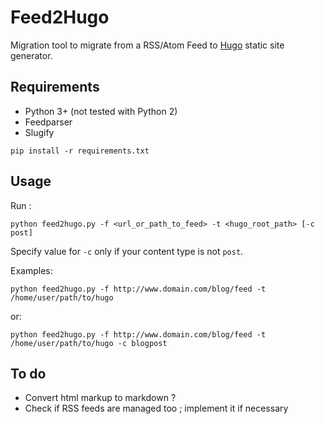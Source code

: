 # Feed2Hugo

Migration tool to migrate from a RSS/Atom Feed to [Hugo](https://gohugo.io/) static site generator.

## Requirements

* Python 3+ (not tested with Python 2)
* Feedparser
* Slugify

```
pip install -r requirements.txt
```

## Usage

Run :

```
python feed2hugo.py -f <url_or_path_to_feed> -t <hugo_root_path> [-c post]
```

Specify value for `-c` only if your content type is not `post`.

Examples:

```
python feed2hugo.py -f http://www.domain.com/blog/feed -t /home/user/path/to/hugo
```

or:

```
python feed2hugo.py -f http://www.domain.com/blog/feed -t /home/user/path/to/hugo -c blogpost
```

## To do

* Convert html markup to markdown ?
* Check if RSS feeds are managed too ; implement it if necessary
